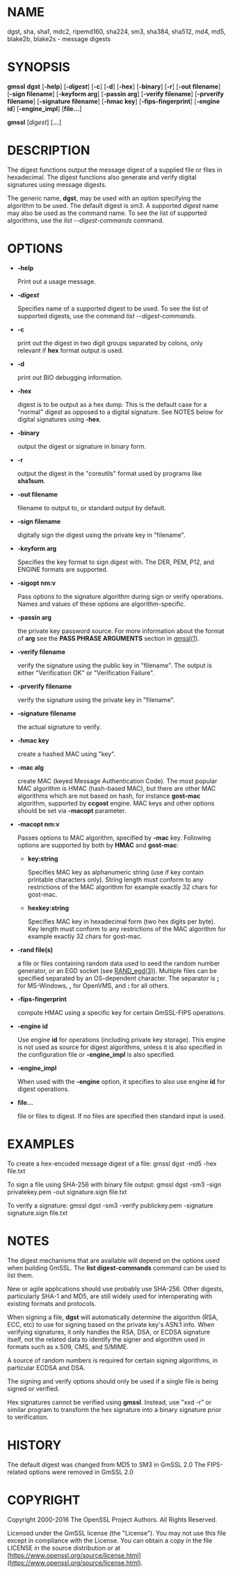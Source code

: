 # NAME

dgst, sha, sha1, mdc2, ripemd160, sha224, sm3, sha384, sha512, md4, md5, blake2b, blake2s - message digests

# SYNOPSIS

**gmssl** **dgst**
\[**-help**\]
\[**-_digest_**\]
\[**-c**\]
\[**-d**\]
\[**-hex**\]
\[**-binary**\]
\[**-r**\]
\[**-out filename**\]
\[**-sign filename**\]
\[**-keyform arg**\]
\[**-passin arg**\]
\[**-verify filename**\]
\[**-prverify filename**\]
\[**-signature filename**\]
\[**-hmac key**\]
\[**-fips-fingerprint**\]
\[**-engine id**\]
\[**-engine\_impl**\]
\[**file...**\]

**gmssl**
\[_digest_\]
\[**...**\]

# DESCRIPTION

The digest functions output the message digest of a supplied file or files
in hexadecimal.  The digest functions also generate and verify digital
signatures using message digests.

The generic name, **dgst**, may be used with an option specifying the
algorithm to be used.
The default digest is _sm3_.
A supported _digest_ name may also be used as the command name.
To see the list of supported algorithms, use the _list --digest-commands_
command.

# OPTIONS

- **-help**

    Print out a usage message.

- **-_digest_**

    Specifies name of a supported digest to be used. To see the list of
    supported digests, use the command _list --digest-commands_.

- **-c**

    print out the digest in two digit groups separated by colons, only relevant if
    **hex** format output is used.

- **-d**

    print out BIO debugging information.

- **-hex**

    digest is to be output as a hex dump. This is the default case for a "normal"
    digest as opposed to a digital signature.  See NOTES below for digital
    signatures using **-hex**.

- **-binary**

    output the digest or signature in binary form.

- **-r**

    output the digest in the "coreutils" format used by programs like **sha1sum**.

- **-out filename**

    filename to output to, or standard output by default.

- **-sign filename**

    digitally sign the digest using the private key in "filename".

- **-keyform arg**

    Specifies the key format to sign digest with. The DER, PEM, P12,
    and ENGINE formats are supported.

- **-sigopt nm:v**

    Pass options to the signature algorithm during sign or verify operations.
    Names and values of these options are algorithm-specific.

- **-passin arg**

    the private key password source. For more information about the format of **arg**
    see the **PASS PHRASE ARGUMENTS** section in [gmssl(1)](http://man.he.net/man1/gmssl).

- **-verify filename**

    verify the signature using the public key in "filename".
    The output is either "Verification OK" or "Verification Failure".

- **-prverify filename**

    verify the signature using the private key in "filename".

- **-signature filename**

    the actual signature to verify.

- **-hmac key**

    create a hashed MAC using "key".

- **-mac alg**

    create MAC (keyed Message Authentication Code). The most popular MAC
    algorithm is HMAC (hash-based MAC), but there are other MAC algorithms
    which are not based on hash, for instance **gost-mac** algorithm,
    supported by **ccgost** engine. MAC keys and other options should be set
    via **-macopt** parameter.

- **-macopt nm:v**

    Passes options to MAC algorithm, specified by **-mac** key.
    Following options are supported by both by **HMAC** and **gost-mac**:

    - **key:string**

        Specifies MAC key as alphanumeric string (use if key contain printable
        characters only). String length must conform to any restrictions of
        the MAC algorithm for example exactly 32 chars for gost-mac.

    - **hexkey:string**

        Specifies MAC key in hexadecimal form (two hex digits per byte).
        Key length must conform to any restrictions of the MAC algorithm
        for example exactly 32 chars for gost-mac.

- **-rand file(s)**

    a file or files containing random data used to seed the random number
    generator, or an EGD socket (see [RAND\_egd(3)](http://man.he.net/man3/RAND_egd)).
    Multiple files can be specified separated by an OS-dependent character.
    The separator is **;** for MS-Windows, **,** for OpenVMS, and **:** for
    all others.

- **-fips-fingerprint**

    compute HMAC using a specific key
    for certain GmSSL-FIPS operations.

- **-engine id**

    Use engine **id** for operations (including private key storage).
    This engine is not used as source for digest algorithms, unless it is
    also specified in the configuration file or **-engine\_impl** is also
    specified.

- **-engine\_impl**

    When used with the **-engine** option, it specifies to also use
    engine **id** for digest operations.

- **file...**

    file or files to digest. If no files are specified then standard input is
    used.

# EXAMPLES

To create a hex-encoded message digest of a file:
    gmssl dgst -md5 -hex file.txt

To sign a file using SHA-256 with binary file output:
     gmssl dgst -sm3 -sign privatekey.pem -out signature.sign file.txt

To verify a signature:
     gmssl dgst -sm3 -verify publickey.pem -signature signature.sign file.txt

# NOTES

The digest mechanisms that are available will depend on the options
used when building GmSSL.
The **list digest-commands** command can be used to list them.

New or agile applications should use probably use SHA-256. Other digests,
particularly SHA-1 and MD5, are still widely used for interoperating
with existing formats and protocols.

When signing a file, **dgst** will automatically determine the algorithm
(RSA, ECC, etc) to use for signing based on the private key's ASN.1 info.
When verifying signatures, it only handles the RSA, DSA, or ECDSA signature
itself, not the related data to identify the signer and algorithm used in
formats such as x.509, CMS, and S/MIME.

A source of random numbers is required for certain signing algorithms, in
particular ECDSA and DSA.

The signing and verify options should only be used if a single file is
being signed or verified.

Hex signatures cannot be verified using **gmssl**.  Instead, use "xxd -r"
or similar program to transform the hex signature into a binary signature
prior to verification.

# HISTORY

The default digest was changed from MD5 to SM3 in GmSSL 2.0
The FIPS-related options were removed in GmSSL 2.0

# COPYRIGHT

Copyright 2000-2016 The OpenSSL Project Authors. All Rights Reserved.

Licensed under the GmSSL license (the "License").  You may not use
this file except in compliance with the License.  You can obtain a copy
in the file LICENSE in the source distribution or at
[https://www.openssl.org/source/license.html](https://www.openssl.org/source/license.html).
